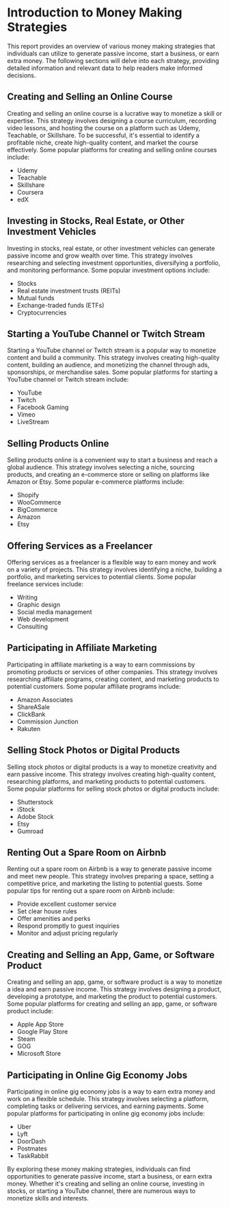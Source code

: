 # Introduction to Money Making Strategies
This report provides an overview of various money making strategies that individuals can utilize to generate passive income, start a business, or earn extra money. The following sections will delve into each strategy, providing detailed information and relevant data to help readers make informed decisions.

## Creating and Selling an Online Course
Creating and selling an online course is a lucrative way to monetize a skill or expertise. This strategy involves designing a course curriculum, recording video lessons, and hosting the course on a platform such as Udemy, Teachable, or Skillshare. To be successful, it's essential to identify a profitable niche, create high-quality content, and market the course effectively. Some popular platforms for creating and selling online courses include:
* Udemy
* Teachable
* Skillshare
* Coursera
* edX

## Investing in Stocks, Real Estate, or Other Investment Vehicles
Investing in stocks, real estate, or other investment vehicles can generate passive income and grow wealth over time. This strategy involves researching and selecting investment opportunities, diversifying a portfolio, and monitoring performance. Some popular investment options include:
* Stocks
* Real estate investment trusts (REITs)
* Mutual funds
* Exchange-traded funds (ETFs)
* Cryptocurrencies

## Starting a YouTube Channel or Twitch Stream
Starting a YouTube channel or Twitch stream is a popular way to monetize content and build a community. This strategy involves creating high-quality content, building an audience, and monetizing the channel through ads, sponsorships, or merchandise sales. Some popular platforms for starting a YouTube channel or Twitch stream include:
* YouTube
* Twitch
* Facebook Gaming
* Vimeo
* LiveStream

## Selling Products Online
Selling products online is a convenient way to start a business and reach a global audience. This strategy involves selecting a niche, sourcing products, and creating an e-commerce store or selling on platforms like Amazon or Etsy. Some popular e-commerce platforms include:
* Shopify
* WooCommerce
* BigCommerce
* Amazon
* Etsy

## Offering Services as a Freelancer
Offering services as a freelancer is a flexible way to earn money and work on a variety of projects. This strategy involves identifying a niche, building a portfolio, and marketing services to potential clients. Some popular freelance services include:
* Writing
* Graphic design
* Social media management
* Web development
* Consulting

## Participating in Affiliate Marketing
Participating in affiliate marketing is a way to earn commissions by promoting products or services of other companies. This strategy involves researching affiliate programs, creating content, and marketing products to potential customers. Some popular affiliate programs include:
* Amazon Associates
* ShareASale
* ClickBank
* Commission Junction
* Rakuten

## Selling Stock Photos or Digital Products
Selling stock photos or digital products is a way to monetize creativity and earn passive income. This strategy involves creating high-quality content, researching platforms, and marketing products to potential customers. Some popular platforms for selling stock photos or digital products include:
* Shutterstock
* iStock
* Adobe Stock
* Etsy
* Gumroad

## Renting Out a Spare Room on Airbnb
Renting out a spare room on Airbnb is a way to generate passive income and meet new people. This strategy involves preparing a space, setting a competitive price, and marketing the listing to potential guests. Some popular tips for renting out a spare room on Airbnb include:
* Provide excellent customer service
* Set clear house rules
* Offer amenities and perks
* Respond promptly to guest inquiries
* Monitor and adjust pricing regularly

## Creating and Selling an App, Game, or Software Product
Creating and selling an app, game, or software product is a way to monetize a idea and earn passive income. This strategy involves designing a product, developing a prototype, and marketing the product to potential customers. Some popular platforms for creating and selling an app, game, or software product include:
* Apple App Store
* Google Play Store
* Steam
* GOG
* Microsoft Store

## Participating in Online Gig Economy Jobs
Participating in online gig economy jobs is a way to earn extra money and work on a flexible schedule. This strategy involves selecting a platform, completing tasks or delivering services, and earning payments. Some popular platforms for participating in online gig economy jobs include:
* Uber
* Lyft
* DoorDash
* Postmates
* TaskRabbit

By exploring these money making strategies, individuals can find opportunities to generate passive income, start a business, or earn extra money. Whether it's creating and selling an online course, investing in stocks, or starting a YouTube channel, there are numerous ways to monetize skills and interests.